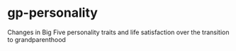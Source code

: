 # gp-personality
Changes in Big Five personality traits and life satisfaction over the transition to grandparenthood
